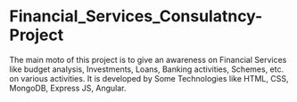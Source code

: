 # Financial_Services_Consulatncy-Project
The main moto of this project is to give an awareness on Financial Services like budget analysis,  Investments, Loans, Banking activities, Schemes, etc. on various activities. It is developed by Some  Technologies like HTML, CSS, MongoDB, Express JS, Angular.
